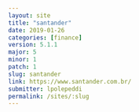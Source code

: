 ```yaml
---
layout: site
title: "santander"
date: 2019-01-26
categories: [finance]
version: 5.1.1
major: 5
minor: 1
patch: 1
slug: santander
link: https://www.santander.com.br/
submitter: lpolepeddi
permalink: /sites/:slug
---
```

